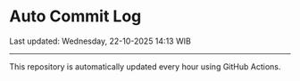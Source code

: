 # Auto Commit Log

Last updated: Wednesday, 22-10-2025 14:13 WIB

---

This repository is automatically updated every hour using GitHub Actions.

